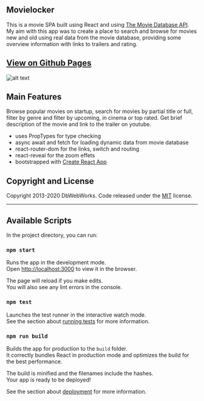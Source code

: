## Movielocker

This is a movie SPA built using React and using [The Movie Database  API](https://www.themoviedb.org/). My aim with
this app was to create a place to search and browse for movies new and old using real data from the movie database,
providing some overview information with links to trailers and rating.


## <a href="https://balcoder.github.io/movie-locker-3/" target="_blank">View on Github Pages</a>
![alt text](https://github.com/[balcoder]/[movie-locker-3]/blob/[master]/screenshot.png?raw=true)


## Main Features

Browse popular movies on startup, search for movies by partial title or full, filter by genre and filter by upcoming,
in cinema or top rated. Get brief description of the movie and link to the trailer on youtube.

* uses PropTypes for type checking
* async await and fetch for loading dynamic data from movie database
* react-router-dom for the links, switch and routing
* react-reveal for the zoom effets
* bootstrapped with [Create React App](https://github.com/facebook/create-react-app)

## Copyright and License

Copyright 2013-2020 DbWebWorks. Code released under the [MIT](https://opensource.org/licenses/MIT) license.

***

## Available Scripts


In the project directory, you can run:

### `npm start`

Runs the app in the development mode.<br />
Open [http://localhost:3000](http://localhost:3000) to view it in the browser.

The page will reload if you make edits.<br />
You will also see any lint errors in the console.

### `npm test`

Launches the test runner in the interactive watch mode.<br />
See the section about [running tests](https://facebook.github.io/create-react-app/docs/running-tests) for more information.

### `npm run build`

Builds the app for production to the `build` folder.<br />
It correctly bundles React in production mode and optimizes the build for the best performance.

The build is minified and the filenames include the hashes.<br />
Your app is ready to be deployed!

See the section about [deployment](https://facebook.github.io/create-react-app/docs/deployment) for more information.

